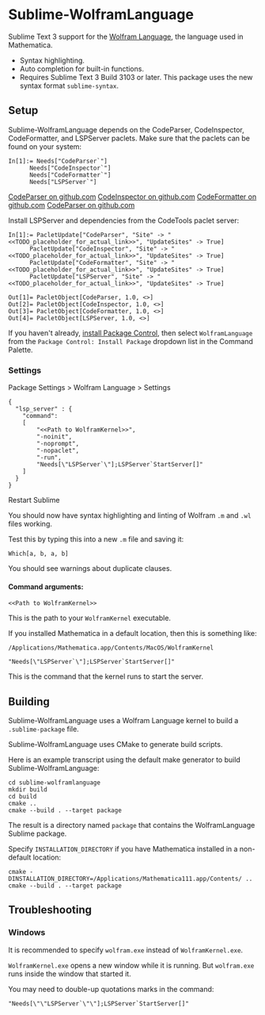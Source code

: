 # Sublime-WolframLanguage

Sublime Text 3 support for the [Wolfram Language](https://en.wikipedia.org/wiki/Wolfram_Language), the language used in Mathematica.

- Syntax highlighting.
- Auto completion for built-in functions.
- Requires Sublime Text 3 Build 3103 or later. This package uses the new syntax format `sublime-syntax`.


## Setup

Sublime-WolframLanguage depends on the CodeParser, CodeInspector, CodeFormatter, and LSPServer paclets. Make sure that the paclets can be found on your system:
```
In[1]:= Needs["CodeParser`"]
      Needs["CodeInspector`"]
      Needs["CodeFormatter`"]
      Needs["LSPServer`"]
```

[CodeParser on github.com](https://github.com/<<TODO_placeholder_for_actual_link>>)
[CodeInspector on github.com](https://github.com/<<TODO_placeholder_for_actual_link>>)
[CodeFormatter on github.com](https://github.com/<<TODO_placeholder_for_actual_link>>)
[CodeParser on github.com](https://github.com/<<TODO_placeholder_for_actual_link>>)

Install LSPServer and dependencies from the CodeTools paclet server:
```
In[1]:= PacletUpdate["CodeParser", "Site" -> "<<TODO_placeholder_for_actual_link>>", "UpdateSites" -> True]
      PacletUpdate["CodeInspector", "Site" -> "<<TODO_placeholder_for_actual_link>>", "UpdateSites" -> True]
      PacletUpdate["CodeFormatter", "Site" -> "<<TODO_placeholder_for_actual_link>>", "UpdateSites" -> True]
      PacletUpdate["LSPServer", "Site" -> "<<TODO_placeholder_for_actual_link>>", "UpdateSites" -> True]

Out[1]= PacletObject[CodeParser, 1.0, <>]
Out[2]= PacletObject[CodeInspector, 1.0, <>]
Out[3]= PacletObject[CodeFormatter, 1.0, <>]
Out[4]= PacletObject[LSPServer, 1.0, <>]
```

If you haven't already, [install Package Control](https://packagecontrol.io/installation), then select `WolframLanguage` from the `Package Control: Install Package` dropdown list in the Command Palette.

### Settings

Package Settings > Wolfram Language > Settings

```
{
  "lsp_server" : {
    "command":
    [
        "<<Path to WolframKernel>>",
        "-noinit",
        "-noprompt",
        "-nopaclet",
        "-run",
        "Needs[\"LSPServer`\"];LSPServer`StartServer[]"
    ]
  }
}

```

Restart Sublime

You should now have syntax highlighting and linting of Wolfram `.m` and `.wl` files working.

Test this by typing this into a new `.m` file and saving it:
```
Which[a, b, a, b]
```

You should see warnings about duplicate clauses.


#### Command arguments:

`<<Path to WolframKernel>>`

This is the path to your `WolframKernel` executable.

If you installed Mathematica in a default location, then this is something like:
```
/Applications/Mathematica.app/Contents/MacOS/WolframKernel
```

``"Needs[\"LSPServer`\"];LSPServer`StartServer[]"``

This is the command that the kernel runs to start the server.


## Building

Sublime-WolframLanguage uses a Wolfram Language kernel to build a `.sublime-package` file.

Sublime-WolframLanguage uses CMake to generate build scripts.

Here is an example transcript using the default make generator to build Sublime-WolframLanguage:
```
cd sublime-wolframlanguage
mkdir build
cd build
cmake ..
cmake --build . --target package
```

The result is a directory named `package` that contains the WolframLanguage Sublime package.

Specify `INSTALLATION_DIRECTORY` if you have Mathematica installed in a non-default location:
```
cmake -DINSTALLATION_DIRECTORY=/Applications/Mathematica111.app/Contents/ ..
cmake --build . --target package
```


## Troubleshooting

### Windows

It is recommended to specify `wolfram.exe` instead of `WolframKernel.exe`.

`WolframKernel.exe` opens a new window while it is running. But `wolfram.exe` runs inside the window that started it.

You may need to double-up quotations marks in the command:

``"Needs[\"\"LSPServer`\"\"];LSPServer`StartServer[]"``
